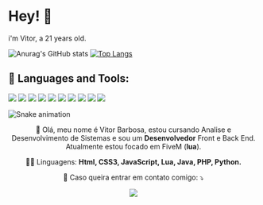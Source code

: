 # Hey! 👋
i'm Vitor, a 21 years old.

![Anurag's GitHub stats](https://github-readme-stats.vercel.app/api?username=ExtraPlays&show_icons=true&theme=radical) [![Top Langs](https://github-readme-stats.vercel.app/api/top-langs/?username=ExtraPlays&exclude_repo=github-readme-stats,anuraghazra.github.io)](https://github.com/anuraghazra/github-readme-stats)

## 📡 Languages and Tools:


![](https://img.shields.io/badge/Java-ED8B00?style=for-the-badge&logo=java&logoColor=white)
![](https://img.shields.io/badge/Kotlin-0095D5?&style=for-the-badge&logo=kotlin&logoColor=white)
![](https://img.shields.io/badge/React_Native-20232A?style=for-the-badge&logo=react&logoColor=61DAFB)
![](https://img.shields.io/badge/React-20232A?style=for-the-badge&logo=react&logoColor=61DAFB)
![](https://img.shields.io/badge/PHP-777BB4?style=for-the-badge&logo=php&logoColor=white)
![](https://img.shields.io/badge/Lua-2C2D72?style=for-the-badge&logo=lua&logoColor=white)
![](https://img.shields.io/badge/JavaScript-323330?style=for-the-badge&logo=javascript&logoColor=F7DF1E)
![](https://img.shields.io/badge/C%23-239120?style=for-the-badge&logo=c-sharp&logoColor=white)
![](https://img.shields.io/badge/MongoDB-4EA94B?style=for-the-badge&logo=mongodb&logoColor=white)
![](https://img.shields.io/badge/MySQL-005C84?style=for-the-badge&logo=mysql&logoColor=white)

![Snake animation](https://github.com/zSpl1nterUS/zSpl1nterUS/blob/output/github-contribution-grid-snake.svg)

<p align="center"> 
  💬 Olá, meu nome é Vitor Barbosa, estou cursando Analise e Desenvolvimento de Sistemas e sou um <strong>Desenvolvedor</strong> Front e Back End.<br>
  Atualmente estou focado em FiveM (<strong>lua</strong>).
</p>

<p align="center">
  👨‍💻 Linguagens: <strong>Html, CSS3, JavaScript, Lua, Java, PHP, Python.</strong>
</p>

<p align="center">
  💌 Caso queira entrar em contato comigo: ⤵️
</p>

<p align="center">
  <a href="mailto:extraplays324@gmail.com" alt="Gmail">
  <img src="https://img.shields.io/badge/-Gmail-FF0000?style=flat-square&labelColor=FF0000&logo=gmail&logoColor=white&link=LINK-DO-SEU-EMAIL" /></a>
</p>
